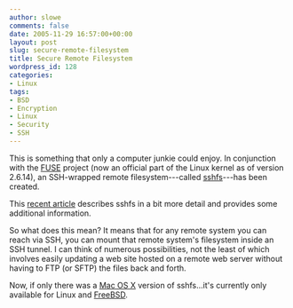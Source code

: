 ```yaml
---
author: slowe
comments: false
date: 2005-11-29 16:57:00+00:00
layout: post
slug: secure-remote-filesystem
title: Secure Remote Filesystem
wordpress_id: 128
categories:
- Linux
tags:
- BSD
- Encryption
- Linux
- Security
- SSH
---
```


This is something that only a computer junkie could enjoy. In conjunction with the [FUSE](http://fuse.sourceforge.net/) project (now an official part of the Linux kernel as of version 2.6.14), an SSH-wrapped remote filesystem---called [sshfs](http://fuse.sourceforge.net/sshfs.html)---has been created.

This [recent article](http://www.linux.com/article.pl?sid=05/11/11/176206) describes sshfs in a bit more detail and provides some additional information.

So what does this mean? It means that for any remote system you can reach via SSH, you can mount that remote system's filesystem inside an SSH tunnel. I can think of numerous possibilities, not the least of which involves easily updating a web site hosted on a remote web server without having to FTP (or SFTP) the files back and forth.

Now, if only there was a [Mac OS X](http://www.apple.com/macosx/) version of sshfs...it's currently only available for Linux and [FreeBSD](http://www.freebsd.org/).
